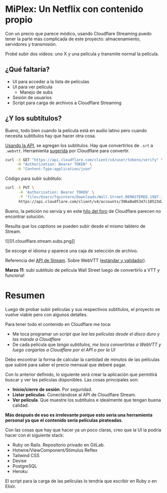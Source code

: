 # MiPlex: Un Netflix con contenido propio

Con un precio que parece módico, usando Cloudflare Streaming puedo tener la parte más complicada de este proyecto: almacenamiento, servidores y transmisión.

Probé subir dos vídeos: uno X y una película y transmite normal la película.

## ¿Qué faltaría?

- UI para acceder a la lista de películas
- UI para ver película
    - Manejo de subs
- Sesión de usuarios
- Script para carga de archivos a Cloudflare Streaming

## ¿Y los subtítulos?

Bueno, todo bien cuando la película está en audio latino pero cuando necesita subtítulos hay que hacer otra cosa.

[Usando la API](https://developers.cloudflare.com/stream/uploading-videos/adding-captions), se agregan los subtítulos. Hay que convertirlos de `.srt` a `.webvtt`. Herramienta [sugerida](https://subtitletools.com/convert-to-vtt-online) por Cloudflare para convertir.

```bash
curl -X GET "https://api.cloudflare.com/client/v4/user/tokens/verify" \
	 -H "Authorization: Bearer TOKEN" \
	 -H "Content-Type:application/json"
```

Código para subir subtitulo:
```bash
curl -X PUT \
      -H 'Authorization: Bearer TOKEN' \
      -F 'file=/Users/fquintero/Downloads/Wall.Street.REMASTERED.1987.1080p.BrRip.x264.YIFY.vtt' \
      https://api.cloudflare.com/client/v4/accounts/396a0a05347c10523d2e2d4fed985b4a/stream/77058720aa74f7ad82481a0496f48014/captions/es
```

Bueno, la petición no servía y en este [hilo del foro](https://community.cloudflare.com/t/decoding-error-using-the-cloudflare-stream-api-to-upload-captions/197566/13) de Cloudflare parecen no encontrar solución.

Resulta que los *captions* se pueden subir desde el mismo tablero de Stream.

![[01.cloudflare.stream.subs.png]]

Se escoge el idioma y aparece una caja de selección de archivo.

Referencia del [API de Stream](https://api.cloudflare.com/#stream-subtitles/captions-upload-a-caption/subtitle). Sobre WebVTT ([estándar y validador](https://github.com/silviapfeiffer/webvtt)).

**Marzo 11**: subí subtítulo de película Wall Street luego de convertirlo a VTT y funciona!

# Resumen

Luego de probar subir películas y sus respectivos subtítulos, el proyecto se vuelve viable pero con algunos detalles.

Para tener todo el contenido en Cloudflare me toca:

- Me toca programar un *script que lea las películas desde el disco duro y las mande a Cloudflare*
- De cada película que *tenga subtítulos, me toca convertirlas a WebVTT y luego cargarlas a Cloudflare por el API o por la UI*

Debo encontrar la forma de calcular la cantidad de minutos de las películas que subiré para saber el precio mensual que deberé pagar.

Con lo anterior definido, lo siguiente será crear la aplicación que permitirá buscar y ver las películas disponibles. Las cosas principales son:

- **Inicio/cierre de sesión**. Por seguridad.
- **Listar películas**. Conectándose al API de Cloudflare Stream.
- **Ver película**. Que muestre los subtítulos e idealmente que tengan buena calidad.

**Más después de eso es irrelevante porque esto sería una herramienta personal ya que el contenido sería películas pirateadas**.

Con las cosas que hay que hacer ya un poco claras, creo que la UI la podría hacer con el siguiente stack:

- Ruby on Rails. Repositorio privado en GitLab.
- Hotwire/ViewComponent/Stimulus Reflex
- Tailwind CSS
- Devise
- PostgreSQL
- Heroku

El script para la carga de las películas lo tendría que escribir en Ruby o en Elixir.

